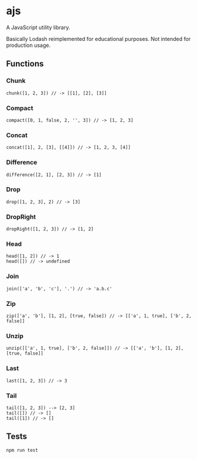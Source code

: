 # ajs

A JavaScript utility library.

Basically Lodash reimplemented for educational purposes. Not intended for production usage.

## Functions

### Chunk

```
chunk([1, 2, 3]) // -> [[1], [2], [3]]
```

### Compact

```
compact([0, 1, false, 2, '', 3]) // -> [1, 2, 3]
```

### Concat

```
concat([1], 2, [3], [[4]]) // -> [1, 2, 3, [4]]
```

### Difference

```
difference([2, 1], [2, 3]) // -> [1]
```

### Drop

```
drop([1, 2, 3], 2) // -> [3]
```

### DropRight

```
dropRight([1, 2, 3]) // -> [1, 2]
```

### Head

```
head([1, 2]) // -> 1
head([]) // -> undefined
```

### Join

```
join(['a', 'b', 'c'], '.') // -> 'a.b.c'
```

### Zip

```
zip(['a', 'b'], [1, 2], [true, false]) // -> [['a', 1, true], ['b', 2, false]]
```

### Unzip

```
unzip([['a', 1, true], ['b', 2, false]]) // -> [['a', 'b'], [1, 2], [true, false]]
```

### Last

```
last([1, 2, 3]) // -> 3
```

### Tail

```
tail([1, 2, 3]) --> [2, 3]
tail([]) // -> []
tail([1]) // -> []
```

## Tests

```
npm run test
```
